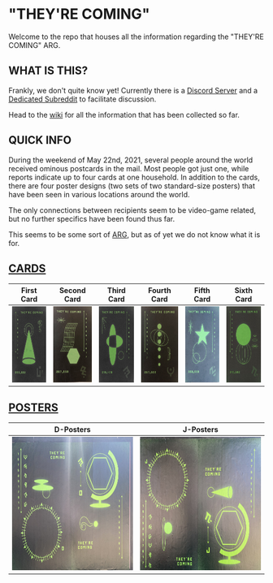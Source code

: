 # "THEY'RE COMING"

Welcome to the repo that houses all the information regarding the "THEY'RE COMING" ARG.

## WHAT IS THIS?

Frankly, we don't quite know yet! Currently there is a [Discord Server](https://discord.gg/MBXNVKRYNJ) and a [Dedicated Subreddit](https://www.reddit.com/r/TheyreComing/) to facilitate discussion.

Head to the [wiki](https://github.com/junk-shop/they-are-coming/wiki) for all the information that has been collected so far.

## QUICK INFO

During the weekend of May 22nd, 2021, several people around the world received ominous postcards in the mail. Most people got just one, while reports indicate up to four cards at one household. In addition to the cards, there are four poster designs (two sets of two standard-size posters) that have been seen in various locations around the world.

The only connections between recipients seem to be video-game related, but no further specifics have been found thus far.

This seems to be some sort of [ARG](https://en.wikipedia.org/wiki/Alternate_reality_game), but as of yet we do not know what it is for.

## [CARDS](https://github.com/junk-shop/they-are-coming/wiki/cards) 

| First Card  | Second Card | Third Card  | Fourth Card | Fifth Card  | Sixth Card |
| ------------- | ------------- | ------------- | ------------- |------------- | ------------- |
| <img src="https://github.com/junk-shop/they-are-coming/blob/main/postcards/cone-question.jpg" width="100" height="150"/> | <img src="https://github.com/junk-shop/they-are-coming/blob/main/postcards/grid-hexagon.jpg" width="100" height="150"/> | <img src="https://github.com/junk-shop/they-are-coming/blob/main/postcards/overlap-ovals.jpg" width="100" height="150"/> | <img src="https://github.com/junk-shop/they-are-coming/blob/main/postcards/six-orbs.jpg" width="100" height="150"/> | <img src="https://github.com/junk-shop/they-are-coming/blob/main/postcards/star-circles.jpg" width="100" height="150"/> | <img src="https://github.com/junk-shop/they-are-coming/blob/main/postcards/two-orbs.jpg" width="100" height="150"/> |

## [POSTERS](https://github.com/junk-shop/they-are-coming/wiki/posters)

| D-Posters | J-Posters |
| -------- | -------- |
| <img src="https://github.com/junk-shop/they-are-coming/blob/main/posters/d-posters.jpg" width="350" height="263"/> | <img src="https://github.com/junk-shop/they-are-coming/blob/main/posters/j-posters.jpg" width="350" height="263"/> |
